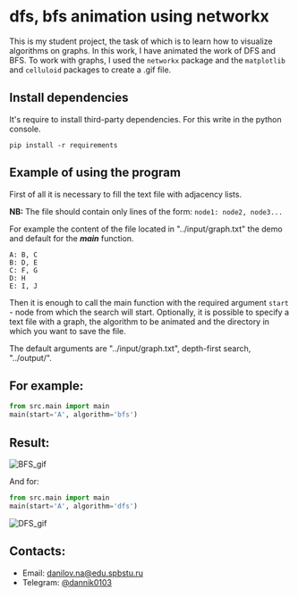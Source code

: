 # dfs, bfs animation using networkx

This is my student project, the task of which is to learn how to visualize algorithms on graphs.
In this work, I have animated the work of DFS and BFS.
To work with graphs, I used the `networkx` package and the `matplotlib` and `celluloid` packages to create a .gif file.


## Install dependencies

It's require to install third-party dependencies.
For this write in the python console.

```
pip install -r requirements
```

## Example of using the program

First of all it is necessary to fill the text file with adjacency lists.

__NB:__ The file should contain only lines of the form: `node1: node2, node3...`

For example the content of the file located in "../input/graph.txt" the demo and default for the ___main___ function.
```
A: B, C
B: D, E
C: F, G
D: H
E: I, J
```

Then it is enough to call the main function with the required argument `start` - node from which the search will start.
Optionally, it is possible to specify a text file with a graph, the algorithm to be animated and the directory in which you want to save the file.

The default arguments are "../input/graph.txt", depth-first search, "../output/".

## For example:

``` python
from src.main import main
main(start='A', algorithm='bfs')
```

## Result: 
![BFS_gif](https://github.com/Dannikk/dfs-bfs-animation-using-networkx/blob/main/output/bfs%20animation%20(...input.graph.txt).gif)

And for:
``` python
from src.main import main
main(start='A', algorithm='dfs')
```
![DFS_gif](https://raw.githubusercontent.com/Dannikk/dfs-bfs-animation-using-networkx/main/output/dfs%20animation%20(...input.graph.txt).gif)

## Contacts:

* Email: danilov.na@edu.spbstu.ru
* Telegram: [@dannik0103](https://t.me/dannik0103)
